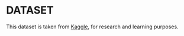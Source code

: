 # DATASET
This dataset is taken from [Kaggle](https://www.kaggle.com/mlg-ulb/creditcardfraud), for research and learning purposes.